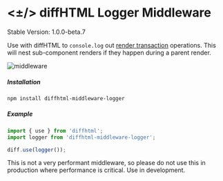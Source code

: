 # <±/> diffHTML Logger Middleware

Stable Version: 1.0.0-beta.7

Use with diffHTML to `console.log` out [render
transaction](https://diffhtml.org/#transaction) operations. This will nest
sub-component renders if they happen during a parent render.

![middleware](https://cloud.githubusercontent.com/assets/181635/23392088/32cacd8a-fd2e-11e6-9b95-e3124d827eea.png)

##### Installation

``` sh
npm install diffhtml-middleware-logger
```

##### Example

``` javascript
import { use } from 'diffhtml';
import logger from 'diffhtml-middleware-logger';

diff.use(logger());
```

This is not a very performant middleware, so please do not use this in
production where performance is critical. Use in development.
